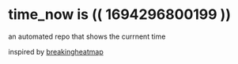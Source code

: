 # time_now is (( 1694296800199 ))

an automated repo that shows the currnent time

inspired by [breakingheatmap](https://github.com/breakingheatmap/breakingheatmap)